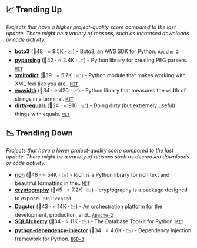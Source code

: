 ## 📈 Trending Up

_Projects that have a higher project-quality score compared to the last update. There might be a variety of reasons, such as increased downloads or code activity._

- <b><a href="https://github.com/boto/boto3">boto3</a></b> (🥇48 ·  ⭐ 9.5K · 📈) - Boto3, an AWS SDK for Python. <code><a href="http://bit.ly/3nYMfla">Apache-2</a></code>
- <b><a href="https://github.com/pyparsing/pyparsing">pyparsing</a></b> (🥇42 ·  ⭐ 2.4K · 📈) - Python library for creating PEG parsers. <code><a href="http://bit.ly/34MBwT8">MIT</a></code>
- <b><a href="https://github.com/martinblech/xmltodict">xmltodict</a></b> (🥇39 ·  ⭐ 5.7K · 📈) - Python module that makes working with XML feel like you are.. <code><a href="http://bit.ly/34MBwT8">MIT</a></code>
- <b><a href="https://github.com/jquast/wcwidth">wcwidth</a></b> (🥈34 ·  ⭐ 420 · 📈) - Python library that measures the width of strings in a terminal. <code><a href="http://bit.ly/34MBwT8">MIT</a></code>
- <b><a href="https://github.com/samuelcolvin/dirty-equals">dirty-equals</a></b> (🥉24 ·  ⭐ 910 · 📈) - Doing dirty (but extremely useful) things with equals. <code><a href="http://bit.ly/34MBwT8">MIT</a></code>

## 📉 Trending Down

_Projects that have a lower project-quality score compared to the last update. There might be a variety of reasons such as decreased downloads or code activity._

- <b><a href="https://github.com/Textualize/rich">rich</a></b> (🥇46 ·  ⭐ 54K · 📉) - Rich is a Python library for rich text and beautiful formatting in the.. <code><a href="http://bit.ly/34MBwT8">MIT</a></code>
- <b><a href="https://github.com/pyca/cryptography">cryptography</a></b> (🥇45 ·  ⭐ 7.2K · 📉) - cryptography is a package designed to expose.. <code>❗Unlicensed</code>
- <b><a href="https://github.com/dagster-io/dagster">Dagster</a></b> (🥇43 ·  ⭐ 14K · 📉) - An orchestration platform for the development, production, and.. <code><a href="http://bit.ly/3nYMfla">Apache-2</a></code>
- <b><a href="https://github.com/sqlalchemy/sqlalchemy">SQLAlchemy</a></b> (🥈34 ·  ⭐ 11K · 📉) - The Database Toolkit for Python. <code><a href="http://bit.ly/34MBwT8">MIT</a></code>
- <b><a href="https://github.com/ets-labs/python-dependency-injector">python-dependency-injector</a></b> (🥈34 ·  ⭐ 4.6K · 📉) - Dependency injection framework for Python. <code><a href="http://bit.ly/3aKzpTv">BSD-3</a></code>

